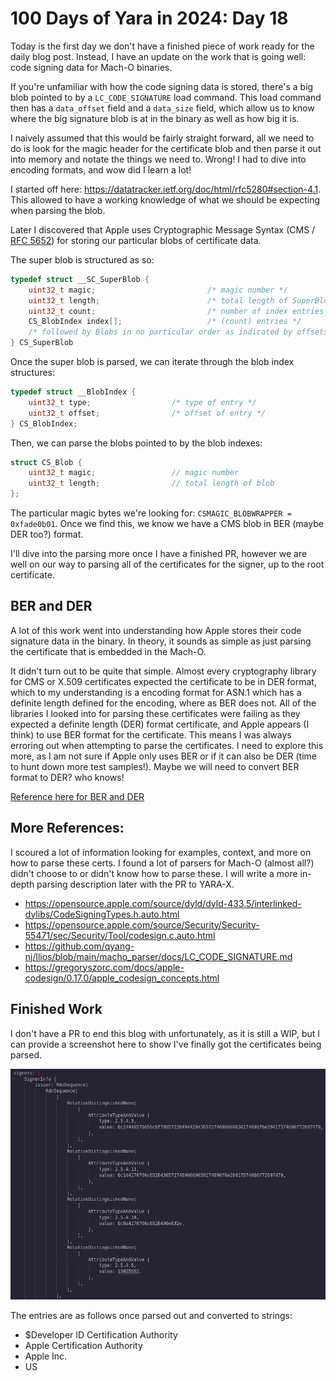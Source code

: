 # 100 Days of Yara in 2024: Day 18
Today is the first day we don't have a finished piece of work ready for the daily blog post. Instead, I have an update on the work that is going well: code signing data for Mach-O binaries. 

If you're unfamiliar with how the code signing data is stored, there's a big blob pointed to by a `LC_CODE_SIGNATURE` load command. This load command then has a `data_offset` field and a `data_size` field, which allow us to know where the big signature blob is at in the binary as well as how big it is.

I naively assumed that this would be fairly straight forward, all we need to do is look for the magic header for the certificate blob and then parse it out into memory and notate the things we need to. Wrong! I had to dive into encoding formats, and wow did I learn a lot!

I started off here: https://datatracker.ietf.org/doc/html/rfc5280#section-4.1. This allowed to have a working knowledge of what we should be expecting when parsing the blob.

Later I discovered that Apple uses Cryptographic Message Syntax (CMS / [RFC 5652](https://datatracker.ietf.org/doc/html/rfc5652)) for storing our particular blobs of certificate data.

The super blob is structured as so:

```c
typedef struct __SC_SuperBlob {
    uint32_t magic;                         /* magic number */
    uint32_t length;                        /* total length of SuperBlob */
    uint32_t count;                         /* number of index entries following */
    CS_BlobIndex index[];                   /* (count) entries */
    /* followed by Blobs in no particular order as indicated by offsets in index */
} CS_SuperBlob
```
Once the super blob is parsed, we can iterate through the blob index structures:

```c
typedef struct __BlobIndex {
	uint32_t type;					/* type of entry */
	uint32_t offset;				/* offset of entry */
} CS_BlobIndex;
```

Then, we can parse the blobs pointed to by the blob indexes:
```c
struct CS_Blob {
    uint32_t magic;                 // magic number
    uint32_t length;                // total length of blob
};
```

The particular magic bytes we're looking for: `CSMAGIC_BLOBWRAPPER = 0xfade0b01`. Once we find this, we know we have a CMS blob in BER (maybe DER too?) format.

I'll dive into the parsing more once I have a finished PR, however we are well on our way to parsing all of the certificates for the signer, up to the root certificate.

## BER and DER
A lot of this work went into understanding how Apple stores their code signature data in the binary. In theory, it sounds as simple as just parsing the certificate that is embedded in the Mach-O. 

It didn't turn out to be quite that simple. Almost every cryptography library for CMS or X.509 certificates expected the certificate to be in DER format, which to my understanding is a encoding format for ASN.1 which has a definite length defined for the encoding, where as BER does not. All of the libraries I looked into for parsing these certificates were failing as they expected a definite length (DER) format certificate, and Apple appears (I think) to use BER format for the certificate. This means I was always erroring out when attempting to parse the certificates. I need to explore this more, as I am not sure if Apple only uses BER or if it can also be DER (time to hunt down more test samples!). Maybe we will need to convert BER format to DER? who knows!

[Reference here for BER and DER](https://www.itu.int/rec/T-REC-X.690-202102-I/en)

## More References:
I scoured a lot of information looking for examples, context, and more on how to parse these certs. I found a lot of parsers for Mach-O (almost all?) didn't choose to or didn't know how to parse these. I will write a more in-depth parsing description later with the PR to YARA-X.

- https://opensource.apple.com/source/dyld/dyld-433.5/interlinked-dylibs/CodeSigningTypes.h.auto.html
- https://opensource.apple.com/source/Security/Security-55471/sec/Security/Tool/codesign.c.auto.html
- https://github.com/qyang-nj/llios/blob/main/macho_parser/docs/LC_CODE_SIGNATURE.md
- https://gregoryszorc.com/docs/apple-codesign/0.17.0/apple_codesign_concepts.html
  
## Finished Work

I don't have a PR to end this blog with unfortunately, as it is still a WIP, but I can provide a screenshot here to show I've finally got the certificates being parsed.

![parsed certificate for Mach-O binary](/static/images/100-days-of-yara-2024-day-18/image.png)

The entries are as follows once parsed out and converted to strings:
- $Developer ID Certification Authority
- Apple Certification Authority
- Apple Inc.
- US
